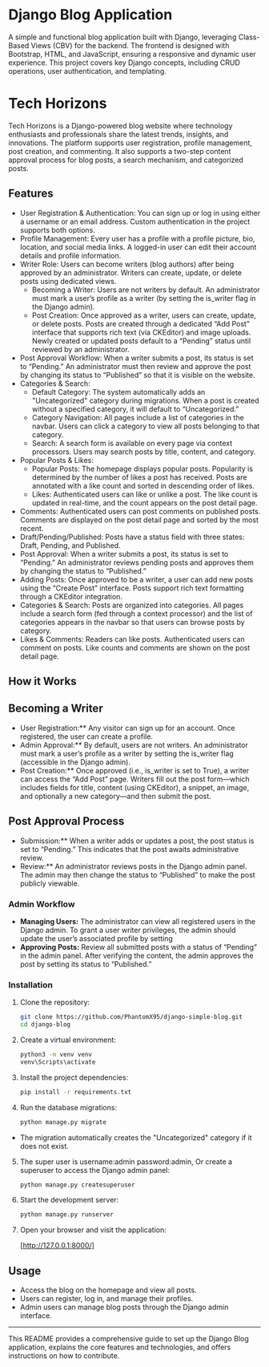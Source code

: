 # Django Blog Application
A simple and functional blog application built with Django, leveraging Class-Based Views (CBV) for the backend. The frontend is designed with Bootstrap, HTML, and JavaScript, ensuring a responsive and dynamic user experience. This project covers key Django concepts, including CRUD operations, user authentication, and templating.

# Tech Horizons
Tech Horizons is a Django-powered blog website where technology enthusiasts and professionals share the latest trends, insights, and innovations. The platform supports user registration, profile management, post creation, and commenting. It also supports a two-step content approval process for blog posts, a search mechanism, and categorized posts.

## Features

- User Registration & Authentication: You can sign up or log in using either a username or an email address. Custom authentication in the project supports both options.
- Profile Management: Every user has a profile with a profile picture, bio, location, and social media links. A logged-in user can edit their account details and profile information.
- Writer Role: Users can become writers (blog authors) after being approved by an administrator. Writers can create, update, or delete posts using dedicated views.
   - Becoming a Writer: Users are not writers by default. An administrator must mark a user’s profile as a writer (by setting the is_writer flag in the Django admin).
   - Post Creation: Once approved as a writer, users can create, update, or delete posts. Posts are created through a dedicated “Add Post” interface that supports rich text (via CKEditor) and image uploads. Newly created or updated posts default to a “Pending” status until reviewed by an administrator.
- Post Approval Workflow: When a writer submits a post, its status is set to “Pending.” An administrator must then review and approve the post by changing its status to “Published” so that it is visible on the website.
- Categories & Search:
   - Default Category: The system automatically adds an "Uncategorized" category during migrations. When a post is created without a specified category, it will default to “Uncategorized.”
   - Category Navigation: All pages include a list of categories in the navbar. Users can click a category to view all posts belonging to that category.
   - Search: A search form is available on every page via context processors. Users may search posts by title, content, and category.
- Popular Posts & Likes:
   - Popular Posts: The homepage displays popular posts. Popularity is determined by the number of likes a post has received. Posts are annotated with a like count and sorted in descending order of likes.
   - Likes: Authenticated users can like or unlike a post. The like count is updated in real-time, and the count appears on the post detail page.
- Comments: Authenticated users can post comments on published posts. Comments are displayed on the post detail page and sorted by the most recent.
- Draft/Pending/Published: Posts have a status field with three states: Draft, Pending, and Published.
- Post Approval: When a writer submits a post, its status is set to “Pending.” An administrator reviews pending posts and approves them by changing the status to “Published.”
- Adding Posts: Once approved to be a writer, a user can add new posts using the “Create Post” interface. Posts support rich text formatting through a CKEditor integration.
- Categories & Search: Posts are organized into categories. All pages include a search form (fed through a context processor) and the list of categories appears in the navbar so that users can browse posts by category.
- Likes & Comments: Readers can like posts. Authenticated users can comment on posts. Like counts and comments are shown on the post detail page.

## How it Works
## Becoming a Writer

- User Registration:** Any visitor can sign up for an account. Once registered, the user can create a profile.
- Admin Approval:** By default, users are not writers. An administrator must mark a user’s profile as a writer by setting the is_writer flag (accessible in the Django admin).
- Post Creation:** Once approved (i.e., is_writer is set to True), a writer can access the “Add Post” page. Writers fill out the post form—which includes fields for title, content (using CKEditor), a snippet, an image, and optionally a new category—and then submit the post.

## Post Approval Process

- Submission:** When a writer adds or updates a post, the post status is set to “Pending.” This indicates that the post awaits administrative review.
- Review:** An administrator reviews posts in the Django admin panel. The admin may then change the status to “Published” to make the post publicly viewable.

### Admin Workflow

- **Managing Users:** The administrator can view all registered users in the Django admin. To grant a user writer privileges, the admin should update the user’s associated profile by setting 
- **Approving Posts:** Review all submitted posts with a status of “Pending” in the admin panel. After verifying the content, the admin approves the post by setting its status to “Published.”

### Installation

1. Clone the repository:

   ```bash
   git clone https://github.com/PhantomX95/django-simple-blog.git
   cd django-blog
   ```

2. Create a virtual environment:

   ```bash
   python3 -m venv venv
   venv\Scripts\activate
   ```

3. Install the project dependencies:

   ```bash
   pip install -r requirements.txt
   ```

4. Run the database migrations:

   ```bash
   python manage.py migrate
   ```
  - The migration automatically creates the "Uncategorized" category if it does not exist.

5. The super user is username:admin password:admin, Or create a superuser to access the Django admin panel:

   ```bash
   python manage.py createsuperuser
   ```

6. Start the development server:

   ```bash
   python manage.py runserver
   ```

7. Open your browser and visit the application:

   [http://127.0.0.1:8000/]

## Usage

- Access the blog on the homepage and view all posts.
- Users can register, log in, and manage their profiles.
- Admin users can manage blog posts through the Django admin interface.


---

This README provides a comprehensive guide to set up the Django Blog application, explains the core features and technologies, and offers instructions on how to contribute.
